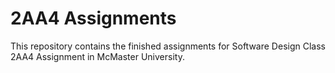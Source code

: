 # 2AA4 Assignments

This repository contains the finished assignments for Software Design Class 2AA4 Assignment in McMaster University. 

